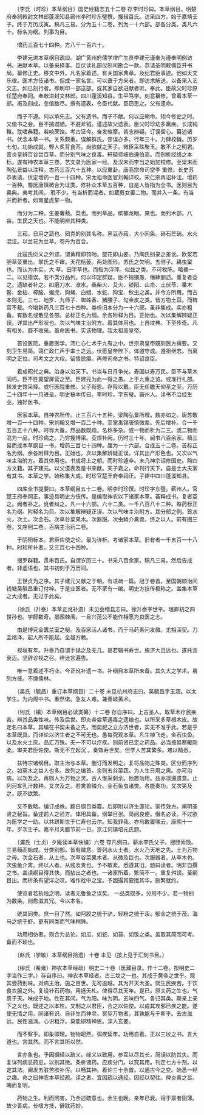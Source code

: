 <!-- { "loadSidebar": true } -->
　　〔李氏（时珍）本草纲目〕国史经籍志五十二卷 存李时珍曰。本草纲目。明楚府奉祠敕封文林郎蓬溪知县蕲州李时珍东璧撰。搜辑百氏。访采四方。始于嘉靖壬子。终于万历戊寅。稿凡三易。分为五十二卷。列为一十六部。部各分类。类凡六十。标名为纲。列事为目。

　　增药三百七十四种。方八千一百六十。

　　李建元进本草纲目疏曰。湖广黄州府儒学增广生员李建元谨奉为遵奉明例访书。进献本草。以备采择事。臣伏读礼部仪制司勘合一款。恭请圣明敕儒臣开书局。纂修正史。移文中外。凡名家着述。有关国家典章。及纪君臣事迹。他如天文乐律。医术方伎诸书。但成一家名言。可以垂于方来者。即访求解送。以备采入艺文志。如已刻行者。即刷印一部送部。或其家自欲进献者听。奉此。臣故父时珍原任楚府奉祠。奉敕进封文林郎。四川蓬溪知县。生平笃学。刻意纂修。曾着本草一部。甫及刻成。忽值数尽。撰有遗表。令臣代献。臣窃思之。父有遗命。

　　而子不遵。何以承先志。父有遗书。而子不献。何以应朝命。矧今修史之时。又值书之会。臣不揣谫陋。不避斧钺。谨述故父遗表。臣父时珍幼多羸疾。长成钝稚。耽嗜典籍。若啖蔗饴。考古证今。奋发缩摩。苦志辨疑。订误留心。纂述诸书。伏念本草一书。关系颇重。误解群氏。谬误亦多。行年三十。力肆校雠。历岁七旬。功始成就。野人炙背食芥。尚欲献之天子。微臣采珠聚玉。敢不上之明君。昔炎皇辨百谷尝百草。而分别气味之良毒。轩辕师岐伯遵伯高。而剖析经络之本标。遂有神农本草三卷。艺文录为医家一经。及汉末而李当之始加校修。至梁末而陶弘景益以注释。古药三百六十五种。以应重卦。唐高宗命司空李 重修。长史苏恭表请。伏定增药一百一十四种。宋太祖命医官刘翰详校。宋仁宗再诏补注。增药一百种。蜀医唐慎微合为证类。修补众本草五百种，自是人皆指为全书。医则目为奥典。夷考其间。 瑕不少。有当析而混者。如葳蕤女萎二物。而并入一条。有当并而析者。如南星虎掌一物。

　　而分为二种。生姜薯蓣。菜也。而列草品。槟榔龙眼。果也。而列木部。八谷。生民之天也。不能明辨其种类。

　　三菘。日用之蔬也。罔克的别其名称。黑豆赤菽。大小同条。硝石芒硝。水火混注。以兰花为兰草。卷丹为百合。

　　此寇氏衍义之舛谬。谓黄精即钩吻。旋花即山姜。乃陶氏别录之差讹。欧浆若胆草菜重出。掌氏之不审。天花栝蒌。两处图形。苏氏之欠明。五倍子。耩虫窠也。而认为木实。大 草。田字草也。而指为浮萍。似兹之类。不可枚陈。略摘一二。以见错误。若不类分品列。何以印定群疑。臣不揣猥愚，僭肆删述。重复者芟之。遗缺者补之。如磨刀水、潦水。桑柴火、艾火、锁阳、山柰、土伏苓、番木鳖、金枯、樟脑、蝎虎、狗蝇、白蜡、水蛇、狗宝、秋虫之类。并今方所用。而古本则无。三七、地罗、九师子、蜘蛛香、猪腰子、勾金皮之类。皆方物土苴。而稗官不载。今增新药凡三百七十四种。类析旧本分为一十六部。虽非集成。实亦粗备。有数名或散见各部。总标正名为纲。余各附释为目。正始也。次以集解辨疑正误。详其出产形状也。次以气味主治附方。着其体用也。上自坟典。下至传奇。凡有相关。靡不收采。虽命医书。实该物理。我太祖高皇帝。

　　首设医院。重置医学。沛仁心仁术于九有之中。世宗肃皇帝既刻医方撰要。又刻卫生易简。蔼仁政仁声于率土之远。伏愿皇帝陛下。体道守成。遵祖继志。当离明之正位。司考文之大权。留情民瘼。再修司命之书。特诏良臣。

　　着成昭代之典。治身以治天下。书当与日月争光。寿国以寿万民。臣不与草木同朽。臣不胜冀望屏营之至。臣建元为此一得之愚。上于九重之览。或准行礼部。转发史馆采择。或行医院重修。父子衔恩。存殁以戴。臣无任瞻天仰圣之至。万历二十四年十一月进呈。明史稿本传曰。李时珍。字东璧。蕲州人。读书不治经生业。独好医书。

　　医家本草。自神农所传。止三百六十五种。梁陶弘景所增。数亦如之。唐苏敬增一百一十四种。宋刘翰又增一百二十种。至掌禹锡唐慎微辈。先后增补。合一千五百五十八种。时称大备。然品数既烦。名称多杂。或一物而析为二三。或二物而混为一品。时珍病之。乃穷搜博采。芟烦补阙。历时三十年。阅书八百余家。稿三易而成本草纲目一书。增药三百七十四种。厘为一十六部。合成五十二卷。首标正名为纲。余各附释为目。正始也。次以集解辨疑正误。详其出产形色也。又次以气味主治附方。着其体用也。书成将上之朝。而时珍遽卒。未几神宗诏修国史。购四方文籍。其子建元。以父遗表及是书来献。天子嘉之。命刊行天下。自是士大夫家有其书。本草之学。始称集大成。时珍官楚王府奉祠正。子建中四川蓬溪知县。

　　四库全书提要曰。本草纲目五十二卷。明李时珍撰。时珍字东璧。蕲州人。官楚王府奉祠正。事迹具明史方伎传。是编取神农以下诸家本草。荟粹成书。复者芟之。阙者补之。讹者纠之。凡一十六部。六十二类。一千八百八十二种。每药标正名为纲。附释名为目。次以集解辨疑正误。次以气味主治附方。其分部之例。首水火。次土。次金石。次草谷菜果木。次器服。次虫鳞介禽兽。终之以人。前有图三卷。又序例二卷。百病主治药二卷。

　　于阴阳标本。君臣佐使之论。最为详析。考诸家本草。旧有者一千五百一十八种。时珍所补者。又三百七十四种。

　　搜罗群籍。贯串百氏。自谓岁历三十。书采八百余家。稿凡三易。然后告成者。非虚语也。其书初刻于万历间。

　　王世贞为之序。其子建元又献之于朝。有进疏一篇。冠于卷首。至国朝顺治间钱塘吴毓昌重订付梓。于是业医者。无不家有一编。明史方技传极称之。盖集本草之大成者。无过于此矣。

　　〔徐氏（升泰）本草正讹补遗〕未见会稽县志曰。徐升泰字世平。理卿初之四世孙也。学醇数奇。屡困棘闱。一旦兴范公不能作相愿为良医之志。

　　由是博究金匮兰室之秘。及百家活人诸书。而于马莳素问发微。尤相深契。刀圭绪泽。起人所不能起。全越方赖。

　　视垣有年。升泰乃自谓手拯之及无几。曷若辑书寿世。施济大且远也。遂托言衰迈。坚辞诊视之召。梓逊言遍告。

　　唯一意着述不朽业。今正讹补遗一书。补纲目本草所未备。其久大之学术。虽列方技。不愧儒林。

　　〔吴氏（毓昌）重订本草纲目〕二十卷 未见杭州府志曰。吴毓昌字玉涵。以太学生。为内阁中书。重然诺。急友人难。兼善岐黄术。

　　〔何氏（镇）本草纲目必读类纂〕十二卷 存自序曰。上古圣人。取草木疗民疾苦。辨其品类性味。传及后世。即炎帝尝草遇毒之遗编也。以所采多草根木皮。故定名曰本草。其编在书契未备之先。而奕祀之立方济世者，实无不准乎此。若是乎本草既具。而详论以济生者之不可无也。愚每究观本草。凡生植飞走。金石虫鱼。以及水火土灰。品汇万殊。无一不可以疗疾。则前贤已定之药品。必当按其寒暖刚柔。审夫君臣佐使。斯无不立起沉 。奏效寿世矣。但学人苦其繁多。难以精悉。

　　兹特宗诸纲目。取主治与本草。删订而发明之。复将品物之殊类。区分而序列之。如草木之益人也多。故列之编首。余则五谷菜蔬。为人生日用之需。亦可治病。以次及之。再则人为万物之灵。古人惟采剩余。他置勿用。兹亦凛遵遗意。止列河车乳汁数种。又次及之。若禽兽鳞介。金石鱼虫诸类。各能奏功。又次第及之。既不欲繁。

　　又不敢略。编订成帙。题曰纲目类纂。后即附以济生邃论。家传效方。阐明圣贤之秘旨。备述前人之验方。体用具备。纲举目张。简阅良便。僭名必读。不过欲为医学之一助。以共跻斯世于仁寿也云尔。知我罪我。亦乌敢置喙云。康熙十一年。岁次壬子。嘉平月天腊节前一日。京江何镇培元氏题。

　　〔浦氏（士贞）夕庵读本草快编〕六卷 存凡例曰。蕲水李氏父子。搜赜索隐。三易稿而始成。分类别部。皆有微意。首列水火土者。水火乃天地之先。土为万物之母。次金石者。从土也。次草谷菜果木者。从微及巨也。次服器者。从草木也。次虫鱼介禽。终以人者。从贱及贵也。予不敢紊。悉遵其旧。题曰读者。明非自撰之书。盖读纲目得其快。而拈出之者也。一诸家所着。繁简不一。重复舛误。至纲目出。而析条有望洋之叹。难作枕中之宝。予因撮其要搅其华。删繁就约。

　　使览者若执烛之明。读者无鲁鱼之误矣。 一品类既多。分用不少。若一物别为数条。则愈滋其冗。今以本名。

　　统其同类。庶一目了然。如阿胶之统于驴。轻粉之统于汞。郁金之统于茂。海马之统于虾。更有同类而气味稍殊。

　　功用相仿者。则合为总论。如瓜、如蛇、如苔、如饭之类。盖取其简而可考。备而不琐也。

　　〔赵氏（学敏）本草纲目拾遗〕十卷 未见（按上见于汇刻书目。）

　　〔缪氏（希雍）神农本草经疏〕明史二十卷（医藏目录。作十二卷。按明史二字当作三字。）存自序曰。神农本草经者。古三坟之一也。其成于黄帝之世乎。观其尝药别味。对病主治。施之百世。无可逾越。其为开天大圣。悯生民疾苦。于饮食衣服之外。复设针石药物。用拯夭札。俾得尽其天年。是已。原夫药之生也。气禀于天。味成于地。性在其间。气为阳。味为阴。五味四气。各归其类。斯亲上亲下之义也。既述之以本性。又制之以君臣，合之以佐使。以成其攻邪已疾之能。遂使无情之用。同诸有识。自非生而神灵。冥契万物者。其孰能与于斯乎。去古滋远。民性滋漓。心识粗浮。莫能研精殚思。深入玄要。

　　而不察乎。即象即理。物物昭然。弭疾延年。功用自着。正以三坟之书。言大道也。言其然。而不言其所以然。

　　言亦象也。予因据经以疏义。缘义以致用。参互以尽其长，简误以防其失。而复详列病忌药忌。以别其微。条析诸药。应病分门。以究其用。刊定七方十剂。以定其法。阐发五脏苦欲补泻。以畅其神。着论三十余首。以通古今之变。始悉一经之趣。命之曰神农本草经疏。读之者。宜因疏以通经。因经以契往。俾炎黄之旨。晦而复明。

　　药物之生。利而罔害。乃余述疏意也。余生也晚。亲年已衰。得于禀者固薄。故少善病。长嗜方技，僻耽药妙。

